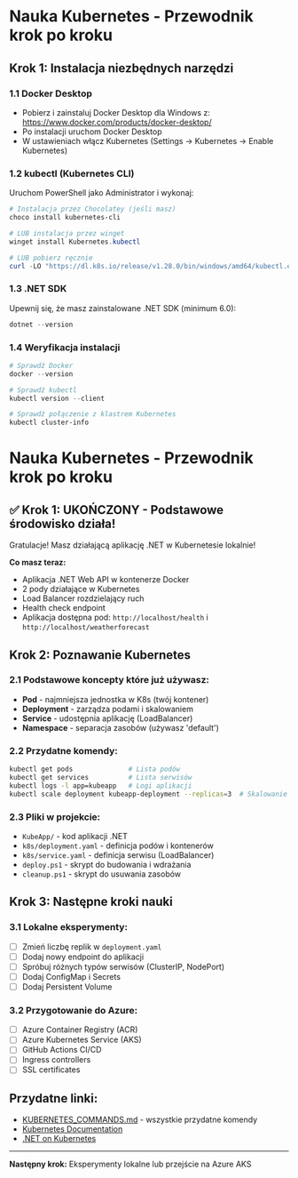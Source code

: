 # Nauka Kubernetes - Przewodnik krok po kroku

## Krok 1: Instalacja niezbędnych narzędzi

### 1.1 Docker Desktop
- Pobierz i zainstaluj Docker Desktop dla Windows z: https://www.docker.com/products/docker-desktop/
- Po instalacji uruchom Docker Desktop
- W ustawieniach włącz Kubernetes (Settings → Kubernetes → Enable Kubernetes)

### 1.2 kubectl (Kubernetes CLI)
Uruchom PowerShell jako Administrator i wykonaj:
```powershell
# Instalacja przez Chocolatey (jeśli masz)
choco install kubernetes-cli

# LUB instalacja przez winget
winget install Kubernetes.kubectl

# LUB pobierz ręcznie
curl -LO "https://dl.k8s.io/release/v1.28.0/bin/windows/amd64/kubectl.exe"
```

### 1.3 .NET SDK
Upewnij się, że masz zainstalowane .NET SDK (minimum 6.0):
```powershell
dotnet --version
```

### 1.4 Weryfikacja instalacji
```powershell
# Sprawdź Docker
docker --version

# Sprawdź kubectl
kubectl version --client

# Sprawdź połączenie z klastrem Kubernetes
kubectl cluster-info
```

# Nauka Kubernetes - Przewodnik krok po kroku

## ✅ Krok 1: UKOŃCZONY - Podstawowe środowisko działa!

Gratulacje! Masz działającą aplikację .NET w Kubernetesie lokalnie!

**Co masz teraz:**
- Aplikacja .NET Web API w kontenerze Docker
- 2 pody działające w Kubernetes
- Load Balancer rozdzielający ruch
- Health check endpoint
- Aplikacja dostępna pod: `http://localhost/health` i `http://localhost/weatherforecast`

## Krok 2: Poznawanie Kubernetes

### 2.1 Podstawowe koncepty które już używasz:
- **Pod** - najmniejsza jednostka w K8s (twój kontener)
- **Deployment** - zarządza podami i skalowaniem
- **Service** - udostępnia aplikację (LoadBalancer)
- **Namespace** - separacja zasobów (używasz 'default')

### 2.2 Przydatne komendy:
```bash
kubectl get pods              # Lista podów
kubectl get services          # Lista serwisów
kubectl logs -l app=kubeapp   # Logi aplikacji
kubectl scale deployment kubeapp-deployment --replicas=3  # Skalowanie
```

### 2.3 Pliki w projekcie:
- `KubeApp/` - kod aplikacji .NET
- `k8s/deployment.yaml` - definicja podów i kontenerów
- `k8s/service.yaml` - definicja serwisu (LoadBalancer)
- `deploy.ps1` - skrypt do budowania i wdrażania
- `cleanup.ps1` - skrypt do usuwania zasobów

## Krok 3: Następne kroki nauki

### 3.1 Lokalne eksperymenty:
- [ ] Zmień liczbę replik w `deployment.yaml`
- [ ] Dodaj nowy endpoint do aplikacji
- [ ] Spróbuj różnych typów serwisów (ClusterIP, NodePort)
- [ ] Dodaj ConfigMap i Secrets
- [ ] Dodaj Persistent Volume

### 3.2 Przygotowanie do Azure:
- [ ] Azure Container Registry (ACR)
- [ ] Azure Kubernetes Service (AKS)
- [ ] GitHub Actions CI/CD
- [ ] Ingress controllers
- [ ] SSL certificates

## Przydatne linki:
- [KUBERNETES_COMMANDS.md](KUBERNETES_COMMANDS.md) - wszystkie przydatne komendy
- [Kubernetes Documentation](https://kubernetes.io/docs/)
- [.NET on Kubernetes](https://docs.microsoft.com/en-us/dotnet/architecture/containerized-lifecycle/)

---
**Następny krok:** Eksperymenty lokalne lub przejście na Azure AKS
